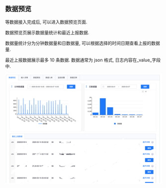 ## 数据预览

等数据接入完成后, 可以进入数据预览页面.

数据预览页展示数据量统计和最近上报数据.

数据量统计分为分钟数据量和日数据量, 可以根据选择的时间日期查看上报的数据量.

最近上报数据展示最多 10 条数据. 数据通常为 json 格式, 日志内容在\_value\_字段中.

![](../../../assets/log_data_preview.png)

